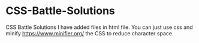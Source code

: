 # CSS-Battle-Solutions
CSS Battle Solutions
I have added files in html file. You can just use css and minify https://www.minifier.org/ the CSS to reduce character space.
